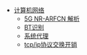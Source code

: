 ﻿- [计算机网络]( index.md)
	- [5G NR-ARFCN 解析]( 5G.md)
	- [BT识别]( BT.md)
	- [系统代理]( 系统代理.md)
	- [tcp/ip协议交换开销]( tcpip协议开销.md)